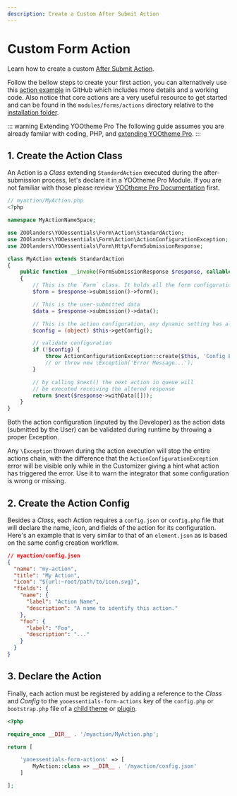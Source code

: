 ```yaml
---
description: Create a Custom After Submit Action
---
```


# Custom Form Action

Learn how to create a custom [After Submit Action](./form-area#after-submit-actions).

Follow the bellow steps to create your first action, you can alternatively use this [action example](https://github.com/zoolanders/ytp-form-actions) in GitHub which includes more details and a working code. Also notice that core actions are a very useful resource to get started and can be found in the `modules/forms/actions` directory relative to the [installation folder](/essentials-for-yootheme-pro/installation).

::: warning Extending YOOtheme Pro
The following guide assumes you are already familar with coding, PHP, and [extending YOOtheme Pro](https://yootheme.com/support/yootheme-pro/joomla/developers-child-themes#extend-functionality).
:::

## 1. Create the Action Class

An Action is a _Class_ extending `StandardAction` executed during the after-submission process, let's declare it in a YOOtheme Pro Module. If you are not familiar with those please review [YOOtheme Pro Documentation](https://yootheme.com/support/yootheme-pro/joomla/developers-modules) first.

```php
// myaction/MyAction.php
<?php

namespace MyActionNameSpace;

use ZOOlanders\YOOessentials\Form\Action\StandardAction;
use ZOOlanders\YOOessentials\Form\Action\ActionConfigurationException;
use ZOOlanders\YOOessentials\Form\Http\FormSubmissionResponse;

class MyAction extends StandardAction
{
    public function __invoke(FormSubmissionResponse $response, callable $next) : FormSubmissionResponse
    {
        // This is the `Form` class. It holds all the form configurations
        $form = $response->submission()->form();

        // This is the user-submitted data
        $data = $response->submission()->data();

        // This is the action configuration, any dynamic setting has already been resolved
        $config = (object) $this->getConfig();

        // validate configuration
        if (!$config) {
            throw ActionConfigurationException::create($this, 'Config Error Message', $e);
            // or throw new \Exception('Error Message...');
        }

        // by calling $next() the next action in queue will
        // be executed receiving the altered response
        return $next($response->withData([]));
    }
}
```

Both the action configuration (inputed by the Developer) as the action data (submitted by the User) can be validated during runtime by throwing a proper Exception.

Any `\Exception` thrown during the action execution will stop the entire actions chain, with the difference that the `ActionConfigurationException` error will be visible only while in the Customizer giving a hint what action has triggered the error. Use it to warn the integrator that some configuration is wrong or missing.

## 2. Create the Action Config

Besides a _Class_, each Action requires a `config.json` or `config.php` file that will declare the name, icon, and fields of the action for its configuration. Here's an example that is very similar to that of an `element.json` as is based on the same config creation workflow.

```json
// myaction/config.json
{
  "name": "my-action",
  "title": "My Action",
  "icon": "${url:~root/path/to/icon.svg}",
  "fields": {
    "name": {
      "label": "Action Name",
      "description": "A name to identify this action."
    },
    "foo": {
      "label": "Foo",
      "description": "..."
    }
  }
}
```

## 3. Declare the Action

Finally, each action must be registered by adding a reference to the _Class_ and _Config_ to the `yooessentials-form-actions` key of the `config.php` or `bootstrap.php` file of a [child theme](https://yootheme.com/support/yootheme-pro/joomla/developers-child-themes#extend-functionality) or [plugin](https://yootheme.com/support/yootheme-pro/joomla/developers-modules).

```php
<?php

require_once __DIR__ . '/myaction/MyAction.php';

return [

    'yooessentials-form-actions' => [
        MyAction::class => __DIR__ . '/myaction/config.json'
    ]

];
```

